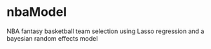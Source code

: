 # nbaModel
NBA fantasy basketball team selection using Lasso regression and a bayesian random effects model
